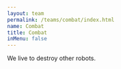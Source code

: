 ```yaml
---
layout: team
permalink: /teams/combat/index.html
name: Combat
title: Combat
inMenu: false
---
```


We live to destroy other robots.
